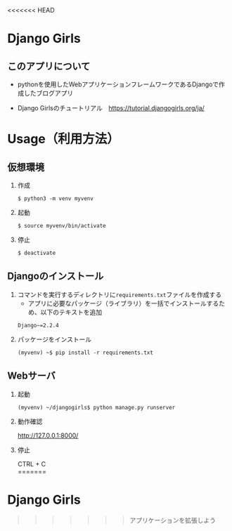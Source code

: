<<<<<<< HEAD
# Django Girls

## このアプリについて
- pythonを使用したWebアプリケーションフレームワークであるDjangoで作成したブログアプリ

- Django Girlsのチュートリアル　https://tutorial.djangogirls.org/ja/


# Usage（利用方法）

## 仮想環境
1. 作成
    ```
    $ python3 -m venv myvenv
    ```
1. 起動
    ```
    $ source myvenv/bin/activate
    ```
1. 停止
    ```
    $ deactivate
    ```
## Djangoのインストール
1. コマンドを実行するディレクトリに`requirements.txt`ファイルを作成する
    - アプリに必要なパッケージ（ライブラリ）を一括でインストールするため、以下のテキストを追加
    ```
    Django~=2.2.4
    ```
1. パッケージをインストール
    ```
    (myvenv) ~$ pip install -r requirements.txt
    ```
    
## Webサーバ
1. 起動
    ```
    (myvenv) ~/djangogirls$ python manage.py runserver
    ```
1. 動作確認
    
    http://127.0.0.1:8000/
    

1. 停止

    CTRL + C    
=======
# Django Girls
>>>>>>> アプリケーションを拡張しよう
